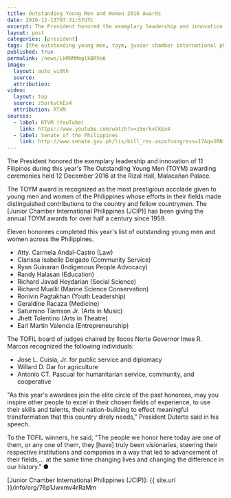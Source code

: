 ```yaml
---
title: Outstanding Young Men and Women 2016 Awards
date: 2016-12-13T07:31:57UTC
excerpt: The President honored the exemplary leadership and innovation of 11 Filipinos during this year's The Outstanding Young Men (TOYM) awarding ceremonies held 12 December 2016 at the Rizal Hall, Malacañan Palace.
layout: post
categories: [president]
tags: [the outstanding young men, toym, junior chamber international philippines, jcip]
published: true
permalink: /news/LkMRMMmglkBRVe6
image:
  layout: auto_width
  source: 
  attribution: 
video:
  layout: top
  source: z5orkvCkEx4
  attribution: RTVM
sources:
  - label: RTVM (YouTube)
    link: https://www.youtube.com/watch?v=z5orkvCkEx4
  - label: Senate of the Philippines
    link: http://www.senate.gov.ph/lis/bill_res.aspx?congress=17&q=SRN-252
---
```


The President honored the exemplary leadership and innovation of 11 Filipinos during this year's The Outstanding Young Men (TOYM) awarding ceremonies held 12 December 2016 at the Rizal Hall, Malacañan Palace.

The TOYM award is recognized as the most prestigious accolade given to young men and women of the Philippines whose efforts in their fields made distinguished contributions to the country and fellow countrymen. The [Junior Chamber International Philippines (JCIP)] has been giving the annual
TOYM awards for over half a century since 1959.

Eleven honorees completed this year's list of outstanding young men and women across the Philippines.

* Atty. Carmela Andal-Castro (Law)
* Clarissa Isabelle Delgado (Community Service)
* Ryan Guinaran (Indigenous People Advocacy)
* Randy Halasan (Education)
* Richard Javad Heydarian (Social Science)
* Richard Muallil (Marine Science Conservation)
* Ronivin Pagtakhan (Youth Leadership)
* Geraldine Racaza (Medicine)
* Saturnino Tiamson Jr. (Arts in Music)
* Jhett Tolentino (Arts in Theatre)
* Earl Martin Valencia (Entrepreneurship)

The TOFIL board of judges chaired by Ilocos Norte Governor Imee R. Marcos recognized the following individuals:

* Jose L. Cuisia, Jr. for public service and diplomacy
* Willard D. Dar for agriculture
* Antonio CT. Pascual for humanitarian service, community, and cooperative

"As this year's awardees join the elite circle of the past honorees, may you inspire other people to excel in their chosen fields of experience, to use their skills and talents, their nation-building to effect meaningful transformation that this country direly needs," President Duterte said in his speech.

To the TOFIL winners, he said, "The people we honor here today are one of them, or any one of them, they [have] truly been visionaries, steering their respective institutions and companies in a way that led to advancement of their fields,... at the same time changing lives and changing the difference in our history."
&#x25cf;

[Junior Chamber International Philippines (JCIP)]: {{ site.url }}/info/org/76p1Jwxmv4rRaMm
